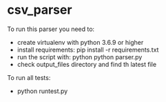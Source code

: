 # csv_parser
To run this parser you need to: 
* create virtualenv with python 3.6.9 or higher
* install requirements: pip install -r requirements.txt
* run the script with: python python parser.py
* check output_files directory and find th latest file

To run all tests: 
* python runtest.py
